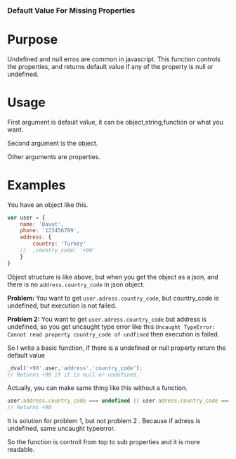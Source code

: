### Default Value For Missing Properties ###

# Purpose #

Undefined and null erros are common in javascript. This function controls the properties, and returns default value if any of the property is null or undefined.

# Usage #

First argument is default value, it can be object,string,function or what you want.

Second argument is the object. 

Other arguments are properties.

# Examples #

You have an object like this.
```javascript
var user = {
    name: 'Davut',
    phone: '123456789',
    address: {
        country: 'Turkey'
    //  ,country_code: '+90'
    }
}
```
Object structure is like above, but when you get the object as a json, and there is no `address.country_code` in json object.

**Problem:** You want to get `user.adress.country_code`, but country_code is undefined, but execution is not failed.

**Problem 2:** You want to get `user.adress.country_code` but address is undefined, so you get uncaught type error like this
`Uncaught TypeError: Cannot read property country_code of undfined`
then execution is failed. 

So I write a basic function, if there is a undefined or null property return the default value

```javascript
_dval('+90',user,'address','country_code');
// Returns +90 if it is null or undefined.
```

Actually, you can make same thing like this without a function.
```javascript
user.address.country_code === undefined || user.adress.country_code === null ? '+90' : user.address.country_code
// Returns +90
```
It is solution for problem 1, but not problem 2 . Because if adress is undefined, same uncaught typeerror.

So the function is controll from top to sub properties and it is more readable.